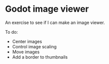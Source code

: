 # Godot image viewer
 An exercise to see if I can make an image viewer.

To do:
- Center images
- Control image scaling
- Move images
- Add a border to thumbnails

